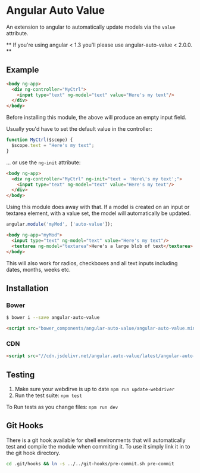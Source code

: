 Angular Auto Value
==================

An extension to angular to automatically update models via the `value` attribute.

** If you're using angular < 1.3 you'll please use angular-auto-value < 2.0.0. **

Example
-------

```html
<body ng-app>
  <div ng-controller="MyCtrl">
    <input type="text" ng-model="text" value="Here's my text"/>
  </div>
</body>
```

Before installing this module, the above will produce an empty input field.

Usually you'd have to set the default value in the controller:

```js
function MyCtrl($scope) {
  $scope.text = "Here's my text";
}
```

... or use the `ng-init` attribute:

```html
<body ng-app>
  <div ng-controller="MyCtrl" ng-init="text = 'Here\'s my text';">
    <input type="text" ng-model="text" value="Here's my text"/>
  </div>
</body>
```

Using this module does away with that. If a model is created on an input or textarea element, with a value set, the model will automatically be updated.

```js
angular.module('myMod', ['auto-value']);
```

```html
<body ng-app="myMod">
  <input type="text" ng-model="text" value="Here's my text"/>
  <textarea ng-model="textarea">Here's a large blob of text</textarea>
</body>
```

This will also work for radios, checkboxes and all text inputs including dates, months, weeks etc.

Installation
------------

### Bower

```sh
$ bower i --save angular-auto-value
```

```html
<script src="bower_components/angular-auto-value/angular-auto-value.min.js"></script>
```

### CDN

```html
<script src="//cdn.jsdelivr.net/angular.auto-value/latest/angular-auto-value.min.js"></script>
```

Testing
-------

1. Make sure your webdirve is up to date `npm run update-webdriver`
2. Run the test suite: `npm test`

To Run tests as you change files: `npm run dev`

Git Hooks
---------

There is a git hook available for shell environments that will automatically test and compile the module when commiting it. To use it simply link it in to the git hook directory.

```sh
cd .git/hooks && ln -s ../../git-hooks/pre-commit.sh pre-commit
```


